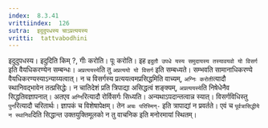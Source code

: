 ```yaml
---
index:  8.3.41
vrittiindex:  126
sutra:  इदुदुपधस्य चाऽप्रत्ययस्य
vritti:  tattvabodhini 
---
```


इदुदुपधस्य। इदुदिति किम् ?, गीः करोति। पूः करोति। इह `इदुतौ उपधे यस्य समुदायस्य तस्यावयवो यो विसर्ग` इति वैयधिकरण्येन सम्बन्धः। `अप्रत्ययस्ये`ति तु `अप्रत्ययो यो विसर्ग` इति सम्बध्यते। सम्भवति सामानाधिकरण्ये वैयधिकरण्यस्याऽन्याय्यत्वात्। न च विसर्गस्य प्रत्ययत्वमप्रसिद्धमिति वाच्यम्, `अग्निः करोती`त्यादौ स्थानिवद्भावेन तत्प्रसिद्धेः। न चातिदेशं प्रति त्रिपाद्या असिद्धत्वं शङ्क्यम्, `अप्रत्ययस्ये`ति निषेधेनैव सिद्धतिवज्ञापनात्। अतएव `अग्नि`रित्यादौ रोर्विसर्गः सिध्यति। अन्यथाऽपदान्तत्वान्न स्यात्। विसर्गविधिस्तु `पुन`रित्यादौ चरितार्थः। ज्ञापकं च विशेषापेक्षम्। तेन `अचः परिस्मिन्-` इति त्रापाद्यां न प्रवर्तते। एवं च `पूर्वत्रासिद्धीये न स्थानिव`दिति सिद्धान्त उक्तयुक्तिमूलको न तु वाचनिक इति मनोरमायां स्थितम्। 

